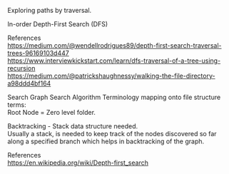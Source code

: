 Exploring paths by traversal.


In-order Depth-First Search (DFS) 

References  
https://medium.com/@wendellrodrigues89/depth-first-search-traversal-trees-96169103d447  
https://www.interviewkickstart.com/learn/dfs-traversal-of-a-tree-using-recursion  
https://medium.com/@patrickshaughnessy/walking-the-file-directory-a98ddd4bf164  



Search Graph Search Algorithm Terminology mapping onto file structure terms:  
Root Node = Zero level folder.

Backtracking - Stack data structure needed.  
Usually a stack, is needed to keep track of the nodes discovered so far along a specified branch which helps in backtracking of the graph.


References  
https://en.wikipedia.org/wiki/Depth-first_search  
